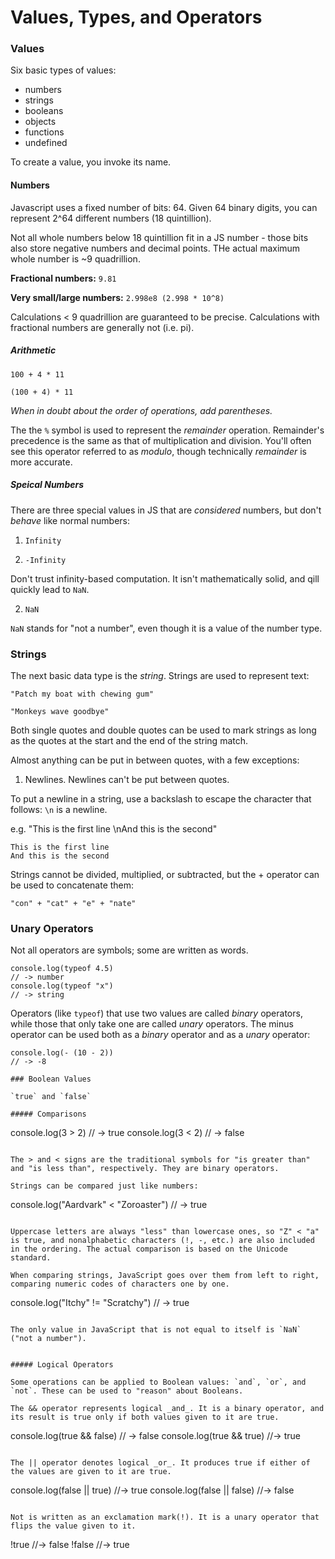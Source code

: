 # Values, Types, and Operators

### Values

Six basic types of values:
- numbers
- strings
- booleans
- objects
- functions
- undefined

To create a value, you invoke its name.

#### Numbers

Javascript uses a fixed number of bits: 64. Given 64 binary digits, you can represent 2^64 different numbers (18 quintillion).

Not all whole numbers below 18 quintillion fit in a JS number - those bits also store negative numbers and decimal points. THe actual maximum whole number is ~9 quadrillion.

**Fractional numbers:** `9.81`

**Very small/large numbers:** `2.998e8 (2.998 * 10^8)`

Calculations < 9 quadrillion are guaranteed to be precise. Calculations with fractional numbers are generally not (i.e. pi).

##### Arithmetic

`100 + 4 * 11`

`(100 + 4) * 11`

_When in doubt about the order of operations, add parentheses._

The the `%` symbol is used to represent the _remainder_ operation. Remainder's precedence is the same as that of multiplication and division. You'll often see this operator referred to as _modulo_, though technically _remainder_ is more accurate.

##### Speical Numbers

There are three special values in JS that are _considered_ numbers, but don't _behave_ like normal numbers:

1. `Infinity`

2. `-Infinity`

Don't trust infinity-based computation. It isn't mathematically solid, and qill quickly lead to `NaN`.

2. `NaN`

`NaN` stands for "not a number", even though it is a value of the number type.

### Strings

The next basic data type is the _string_. Strings are used to represent text:

`"Patch my boat with chewing gum"`

`"Monkeys wave goodbye"`

Both single quotes and double quotes can be used to mark strings as long as the quotes at the start and the end of the string match.

Almost anything can be put in between quotes, with a few exceptions:

1. Newlines. Newlines can't be put between quotes.

To put a newline in a string, use a backslash to escape the character that follows: `\n` is a newline.

e.g. "This is the first line \nAnd this is the second"

```
This is the first line
And this is the second
```

Strings cannot be divided, multiplied, or subtracted, but the + operator can be used to concatenate them:

```
"con" + "cat" + "e" + "nate"
```

### Unary Operators

Not all operators are symbols; some are written as words.

```
console.log(typeof 4.5)
// -> number
console.log(typeof "x")
// -> string
```

Operators (like `typeof`) that use two values are called _binary_ operators, while those that only take one are called _unary_ operators. The minus operator can be used both as a _binary_ operator and as a _unary_ operator:

```
console.log(- (10 - 2))
// -> -8

### Boolean Values

`true` and `false`

##### Comparisons

```
console.log(3 > 2)
// -> true
console.log(3 < 2)
// -> false
```

The > and < signs are the traditional symbols for "is greater than" and "is less than", respectively. They are binary operators.

Strings can be compared just like numbers:

```
console.log("Aardvark" < "Zoroaster")
// -> true
```

Uppercase letters are always "less" than lowercase ones, so "Z" < "a" is true, and nonalphabetic characters (!, -, etc.) are also included in the ordering. The actual comparison is based on the Unicode standard.

When comparing strings, JavaScript goes over them from left to right, comparing numeric codes of characters one by one.

```
console.log("Itchy" != "Scratchy")
// -> true
```

The only value in JavaScript that is not equal to itself is `NaN` ("not a number").


##### Logical Operators

Some operations can be applied to Boolean values: `and`, `or`, and `not`. These can be used to "reason" about Booleans.

The && operator represents logical _and_. It is a binary operator, and its result is true only if both values given to it are true.

```
console.log(true && false)
// -> false
console.log(true && true)
//-> true
```

The || operator denotes logical _or_. It produces true if either of the values are given to it are true.

```
console.log(false || true)
//-> true
console.log(false || false)
//-> false
```

Not is written as an exclamation mark(!). It is a unary operator that flips the value given to it.

```
!true
//-> false
!false
//-> true
```


